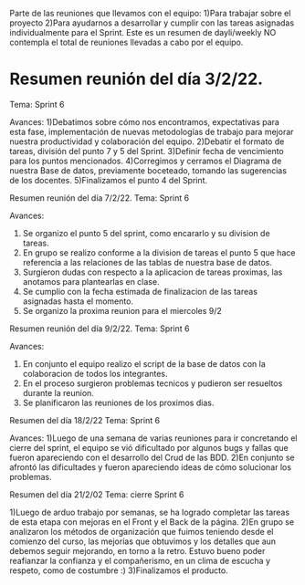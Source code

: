 Parte de las reuniones que llevamos con el equipo:
1)Para trabajar sobre el proyecto
2)Para ayudarnos a desarrollar y cumplir con las tareas asignadas individualmente para el Sprint.
Este es un resumen de dayli/weekly NO contempla el total de reuniones llevadas a cabo por el equipo.


# Resumen reunión del día 3/2/22.
Tema: Sprint 6

Avances:
1)Debatimos sobre cómo nos encontramos, expectativas para esta fase, implementación de nuevas metodologías de trabajo para mejorar nuestra productividad y colaboración del equipo.
2)Debatir el formato de tareas, división del punto 7 y 5 del Sprint.
3)Definir fecha de vencimiento para los puntos mencionados.
4)Corregimos y cerramos el Diagrama de nuestra Base de datos, previamente boceteado, tomando las sugerencias de los docentes.
5)Finalizamos el punto 4 del Sprint.


Resumen reunión del día 7/2/22.
Tema: Sprint 6

Avances:
1) Se organizo el punto 5 del sprint, como encararlo y su division de tareas.
2) En grupo se realizo conforme a la division de tareas el punto 5 que hace referencia a las relaciones de las tablas de nuestra base de datos.
3) Surgieron dudas con respecto a la aplicacion de tareas proximas, las anotamos para plantearlas en clase.
4) Se cumplio con la fecha estimada de finalizacion de las tareas asignadas hasta el momento.
5) Se organizo la proxima reunion para el miercoles 9/2

Resumen reunión del día 9/2/22.
Tema: Sprint 6

Avances:
1) En conjunto el equipo realizo el script de la base de datos con la colaboracion de todos los integrantes.
2) En el proceso surgieron problemas tecnicos y pudieron ser resueltos durante la reunion.
3) Se planificaron las reuniones de los proximos dias.

Resumen del día 18/2/22
Tema: Sprint 6

Avances: 
1)Luego de una semana de varias reuniones para ir concretando el cierre del sprint, el equipo se vió dificultado por algunos bugs y fallas que fueron apareciendo con el desarrollo del Crud de las BDD.
2)En conjunto se afrontó las dificultades y fueron apareciendo ideas de cómo solucionar los problemas.


Resumen del día 21/2/02
Tema: cierre Sprint 6

1)Luego de arduo trabajo por semanas, se ha logrado completar las tareas de esta etapa con mejoras en el Front y el Back de la página.
2)En grupo se analizaron los métodos de organización que fuimos teniendo desde el comienzo del curso, las mejorías que obtuvimos y los detalles que aun debemos seguir mejorando, en torno a la retro. Estuvo bueno poder reafianzar la confianza y el compañerismo, en un clima de escucha y respeto, como de costumbre :)
3)Finalizamos el producto.